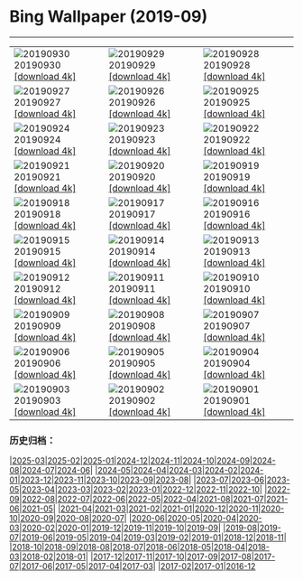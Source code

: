 # Bing Wallpaper (2019-09)
**************

<table><tr><td><img class="wallpaper" src="https://www.bing.com/th?id=OHR.NationalDay70_ZH-CN1636316274_1920x1080.jpg" alt="20190930"> 20190930 <a href="https://www.bing.com/th?id=OHR.NationalDay70_ZH-CN1636316274_UHD.jpg">[download 4k]</a></td><td><img class="wallpaper" src="https://www.bing.com/th?id=OHR.CrimsonRosella_ZH-CN1581892400_1920x1080.jpg" alt="20190929"> 20190929 <a href="https://www.bing.com/th?id=OHR.CrimsonRosella_ZH-CN1581892400_UHD.jpg">[download 4k]</a></td><td><img class="wallpaper" src="https://www.bing.com/th?id=OHR.ClavijoLandscape_ZH-CN1525245124_1920x1080.jpg" alt="20190928"> 20190928 <a href="https://www.bing.com/th?id=OHR.ClavijoLandscape_ZH-CN1525245124_UHD.jpg">[download 4k]</a></td></tr><tr><td><img class="wallpaper" src="https://www.bing.com/th?id=OHR.BloomingJacaranda_ZH-CN1456780313_1920x1080.jpg" alt="20190927"> 20190927 <a href="https://www.bing.com/th?id=OHR.BloomingJacaranda_ZH-CN1456780313_UHD.jpg">[download 4k]</a></td><td><img class="wallpaper" src="https://www.bing.com/th?id=OHR.BardenasDesert_ZH-CN1357611840_1920x1080.jpg" alt="20190926"> 20190926 <a href="https://www.bing.com/th?id=OHR.BardenasDesert_ZH-CN1357611840_UHD.jpg">[download 4k]</a></td><td><img class="wallpaper" src="https://www.bing.com/th?id=OHR.ThePando_ZH-CN5991870639_1920x1080.jpg" alt="20190925"> 20190925 <a href="https://www.bing.com/th?id=OHR.ThePando_ZH-CN5991870639_UHD.jpg">[download 4k]</a></td></tr><tr><td><img class="wallpaper" src="https://www.bing.com/th?id=OHR.LofotenSurfing_ZH-CN5901239545_1920x1080.jpg" alt="20190924"> 20190924 <a href="https://www.bing.com/th?id=OHR.LofotenSurfing_ZH-CN5901239545_UHD.jpg">[download 4k]</a></td><td><img class="wallpaper" src="https://www.bing.com/th?id=OHR.UgandaGorilla_ZH-CN5826117482_1920x1080.jpg" alt="20190923"> 20190923 <a href="https://www.bing.com/th?id=OHR.UgandaGorilla_ZH-CN5826117482_UHD.jpg">[download 4k]</a></td><td><img class="wallpaper" src="https://www.bing.com/th?id=OHR.FeatherSerpent_ZH-CN5706017355_1920x1080.jpg" alt="20190922"> 20190922 <a href="https://www.bing.com/th?id=OHR.FeatherSerpent_ZH-CN5706017355_UHD.jpg">[download 4k]</a></td></tr><tr><td><img class="wallpaper" src="https://www.bing.com/th?id=OHR.VancouverFall_ZH-CN9824386829_1920x1080.jpg" alt="20190921"> 20190921 <a href="https://www.bing.com/th?id=OHR.VancouverFall_ZH-CN9824386829_UHD.jpg">[download 4k]</a></td><td><img class="wallpaper" src="https://www.bing.com/th?id=OHR.WallofPeace_ZH-CN5582031878_1920x1080.jpg" alt="20190920"> 20190920 <a href="https://www.bing.com/th?id=OHR.WallofPeace_ZH-CN5582031878_UHD.jpg">[download 4k]</a></td><td><img class="wallpaper" src="https://www.bing.com/th?id=OHR.SanSebastianFilm_ZH-CN5506786379_1920x1080.jpg" alt="20190919"> 20190919 <a href="https://www.bing.com/th?id=OHR.SanSebastianFilm_ZH-CN5506786379_UHD.jpg">[download 4k]</a></td></tr><tr><td><img class="wallpaper" src="https://www.bing.com/th?id=OHR.CommonLoon_ZH-CN5437917206_1920x1080.jpg" alt="20190918"> 20190918 <a href="https://www.bing.com/th?id=OHR.CommonLoon_ZH-CN5437917206_UHD.jpg">[download 4k]</a></td><td><img class="wallpaper" src="https://www.bing.com/th?id=OHR.SunbeamsForest_ZH-CN5358008117_1920x1080.jpg" alt="20190917"> 20190917 <a href="https://www.bing.com/th?id=OHR.SunbeamsForest_ZH-CN5358008117_UHD.jpg">[download 4k]</a></td><td><img class="wallpaper" src="https://www.bing.com/th?id=OHR.StokePero_ZH-CN5293082939_1920x1080.jpg" alt="20190916"> 20190916 <a href="https://www.bing.com/th?id=OHR.StokePero_ZH-CN5293082939_UHD.jpg">[download 4k]</a></td></tr><tr><td><img class="wallpaper" src="https://www.bing.com/th?id=OHR.Wachsenburg_ZH-CN5224299503_1920x1080.jpg" alt="20190915"> 20190915 <a href="https://www.bing.com/th?id=OHR.Wachsenburg_ZH-CN5224299503_UHD.jpg">[download 4k]</a></td><td><img class="wallpaper" src="https://www.bing.com/th?id=OHR.SurfboardRow_ZH-CN5154549470_1920x1080.jpg" alt="20190914"> 20190914 <a href="https://www.bing.com/th?id=OHR.SurfboardRow_ZH-CN5154549470_UHD.jpg">[download 4k]</a></td><td><img class="wallpaper" src="https://www.bing.com/th?id=OHR.ToothWalkingSeahorse_ZH-CN5089043566_1920x1080.jpg" alt="20190913"> 20190913 <a href="https://www.bing.com/th?id=OHR.ToothWalkingSeahorse_ZH-CN5089043566_UHD.jpg">[download 4k]</a></td></tr><tr><td><img class="wallpaper" src="https://www.bing.com/th?id=OHR.midmoon_ZH-CN4973736313_1920x1080.jpg" alt="20190912"> 20190912 <a href="https://www.bing.com/th?id=OHR.midmoon_ZH-CN4973736313_UHD.jpg">[download 4k]</a></td><td><img class="wallpaper" src="https://www.bing.com/th?id=OHR.MilkyWayCanyonlands_ZH-CN2363274510_1920x1080.jpg" alt="20190911"> 20190911 <a href="https://www.bing.com/th?id=OHR.MilkyWayCanyonlands_ZH-CN2363274510_UHD.jpg">[download 4k]</a></td><td><img class="wallpaper" src="https://www.bing.com/th?id=OHR.DaintreeRiver_ZH-CN2284362798_1920x1080.jpg" alt="20190910"> 20190910 <a href="https://www.bing.com/th?id=OHR.DaintreeRiver_ZH-CN2284362798_UHD.jpg">[download 4k]</a></td></tr><tr><td><img class="wallpaper" src="https://www.bing.com/th?id=OHR.TsavoGerenuk_ZH-CN2231549718_1920x1080.jpg" alt="20190909"> 20190909 <a href="https://www.bing.com/th?id=OHR.TsavoGerenuk_ZH-CN2231549718_UHD.jpg">[download 4k]</a></td><td><img class="wallpaper" src="https://www.bing.com/th?id=OHR.ArroyoGrande_ZH-CN2178202888_1920x1080.jpg" alt="20190908"> 20190908 <a href="https://www.bing.com/th?id=OHR.ArroyoGrande_ZH-CN2178202888_UHD.jpg">[download 4k]</a></td><td><img class="wallpaper" src="https://www.bing.com/th?id=OHR.SouthernYellow_ZH-CN2055825919_1920x1080.jpg" alt="20190907"> 20190907 <a href="https://www.bing.com/th?id=OHR.SouthernYellow_ZH-CN2055825919_UHD.jpg">[download 4k]</a></td></tr><tr><td><img class="wallpaper" src="https://www.bing.com/th?id=OHR.MountFanjing_ZH-CN1999613800_1920x1080.jpg" alt="20190906"> 20190906 <a href="https://www.bing.com/th?id=OHR.MountFanjing_ZH-CN1999613800_UHD.jpg">[download 4k]</a></td><td><img class="wallpaper" src="https://www.bing.com/th?id=OHR.ElMorro_ZH-CN1911346184_1920x1080.jpg" alt="20190905"> 20190905 <a href="https://www.bing.com/th?id=OHR.ElMorro_ZH-CN1911346184_UHD.jpg">[download 4k]</a></td><td><img class="wallpaper" src="https://www.bing.com/th?id=OHR.Tegallalang_ZH-CN1855493751_1920x1080.jpg" alt="20190904"> 20190904 <a href="https://www.bing.com/th?id=OHR.Tegallalang_ZH-CN1855493751_UHD.jpg">[download 4k]</a></td></tr><tr><td><img class="wallpaper" src="https://www.bing.com/th?id=OHR.AutumnTreesNewEngland_ZH-CN1766405773_1920x1080.jpg" alt="20190903"> 20190903 <a href="https://www.bing.com/th?id=OHR.AutumnTreesNewEngland_ZH-CN1766405773_UHD.jpg">[download 4k]</a></td><td><img class="wallpaper" src="https://www.bing.com/th?id=OHR.SquirrelHeather_ZH-CN1683129884_1920x1080.jpg" alt="20190902"> 20190902 <a href="https://www.bing.com/th?id=OHR.SquirrelHeather_ZH-CN1683129884_UHD.jpg">[download 4k]</a></td><td><img class="wallpaper" src="https://www.bing.com/th?id=OHR.RamsauWimbachklamm_ZH-CN1602837695_1920x1080.jpg" alt="20190901"> 20190901 <a href="https://www.bing.com/th?id=OHR.RamsauWimbachklamm_ZH-CN1602837695_UHD.jpg">[download 4k]</a></td></tr></table>

### 历史归档：

|[2025-03](/../2025-03/2025-03.md)|[2025-02](/../2025-02/2025-02.md)|[2025-01](/../2025-01/2025-01.md)|[2024-12](/../2024-12/2024-12.md)|[2024-11](/../2024-11/2024-11.md)|[2024-10](/../2024-10/2024-10.md)|[2024-09](/../2024-09/2024-09.md)|[2024-08](/../2024-08/2024-08.md)|[2024-07](/../2024-07/2024-07.md)|[2024-06](/../2024-06/2024-06.md)|
|[2024-05](/../2024-05/2024-05.md)|[2024-04](/../2024-04/2024-04.md)|[2024-03](/../2024-03/2024-03.md)|[2024-02](/../2024-02/2024-02.md)|[2024-01](/../2024-01/2024-01.md)|[2023-12](/../2023-12/2023-12.md)|[2023-11](/../2023-11/2023-11.md)|[2023-10](/../2023-10/2023-10.md)|[2023-09](/../2023-09/2023-09.md)|[2023-08](/../2023-08/2023-08.md)|
|[2023-07](/../2023-07/2023-07.md)|[2023-06](/../2023-06/2023-06.md)|[2023-05](/../2023-05/2023-05.md)|[2023-04](/../2023-04/2023-04.md)|[2023-03](/../2023-03/2023-03.md)|[2023-02](/../2023-02/2023-02.md)|[2023-01](/../2023-01/2023-01.md)|[2022-12](/../2022-12/2022-12.md)|[2022-11](/../2022-11/2022-11.md)|[2022-10](/../2022-10/2022-10.md)|
|[2022-09](/../2022-09/2022-09.md)|[2022-08](/../2022-08/2022-08.md)|[2022-07](/../2022-07/2022-07.md)|[2022-06](/../2022-06/2022-06.md)|[2022-05](/../2022-05/2022-05.md)|[2022-04](/../2022-04/2022-04.md)|[2021-08](/../2021-08/2021-08.md)|[2021-07](/../2021-07/2021-07.md)|[2021-06](/../2021-06/2021-06.md)|[2021-05](/../2021-05/2021-05.md)|
|[2021-04](/../2021-04/2021-04.md)|[2021-03](/../2021-03/2021-03.md)|[2021-02](/../2021-02/2021-02.md)|[2021-01](/../2021-01/2021-01.md)|[2020-12](/../2020-12/2020-12.md)|[2020-11](/../2020-11/2020-11.md)|[2020-10](/../2020-10/2020-10.md)|[2020-09](/../2020-09/2020-09.md)|[2020-08](/../2020-08/2020-08.md)|[2020-07](/../2020-07/2020-07.md)|
|[2020-06](/../2020-06/2020-06.md)|[2020-05](/../2020-05/2020-05.md)|[2020-04](/../2020-04/2020-04.md)|[2020-03](/../2020-03/2020-03.md)|[2020-02](/../2020-02/2020-02.md)|[2020-01](/../2020-01/2020-01.md)|[2019-12](/../2019-12/2019-12.md)|[2019-11](/../2019-11/2019-11.md)|[2019-10](/../2019-10/2019-10.md)|[2019-09](/2019-09.md)|
|[2019-08](/../2019-08/2019-08.md)|[2019-07](/../2019-07/2019-07.md)|[2019-06](/../2019-06/2019-06.md)|[2019-05](/../2019-05/2019-05.md)|[2019-04](/../2019-04/2019-04.md)|[2019-03](/../2019-03/2019-03.md)|[2019-02](/../2019-02/2019-02.md)|[2019-01](/../2019-01/2019-01.md)|[2018-12](/../2018-12/2018-12.md)|[2018-11](/../2018-11/2018-11.md)|
|[2018-10](/../2018-10/2018-10.md)|[2018-09](/../2018-09/2018-09.md)|[2018-08](/../2018-08/2018-08.md)|[2018-07](/../2018-07/2018-07.md)|[2018-06](/../2018-06/2018-06.md)|[2018-05](/../2018-05/2018-05.md)|[2018-04](/../2018-04/2018-04.md)|[2018-03](/../2018-03/2018-03.md)|[2018-02](/../2018-02/2018-02.md)|[2018-01](/../2018-01/2018-01.md)|
|[2017-12](/../2017-12/2017-12.md)|[2017-11](/../2017-11/2017-11.md)|[2017-10](/../2017-10/2017-10.md)|[2017-09](/../2017-09/2017-09.md)|[2017-08](/../2017-08/2017-08.md)|[2017-07](/../2017-07/2017-07.md)|[2017-06](/../2017-06/2017-06.md)|[2017-05](/../2017-05/2017-05.md)|[2017-04](/../2017-04/2017-04.md)|[2017-03](/../2017-03/2017-03.md)|
|[2017-02](/../2017-02/2017-02.md)|[2017-01](/../2017-01/2017-01.md)|[2016-12](/../2016-12/2016-12.md)